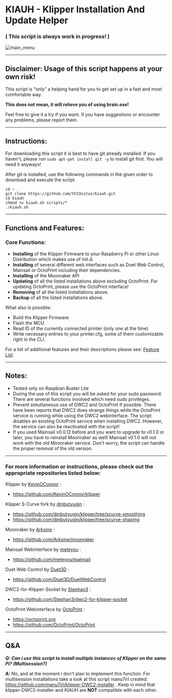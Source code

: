 # KIAUH - Klipper Installation And Update Helper

### ( This script is always work in progress! )

![main_menu](https://raw.githubusercontent.com/th33xitus/kiauh/dev-2.0/resources/screenshots/main.png)

---

## Disclaimer: Usage of this script happens at your own risk!

This script is "only" a helping hand for you to get set up in a fast and most comfortable way.

**This does not mean, it will relieve you of using brain.exe!**

Feel free to give it a try if you want. If you have suggestions or encounter any problems, please report them.

---

## Instructions:

For downloading this script it is best to have git already installed.
If you haven't, please run `sudo apt-get install git -y` to install git first. You will need it anyways!

After git is installed, use the following commands in the given order to download and execute the script.

```shell
cd ~
git clone https://github.com/th33xitus/kiauh.git
cd kiauh
chmod +x kiauh.sh scripts/*
./kiauh.sh
```

---

## Functions and Features:

### Core Functions:

- **Installing** of the Klipper Firmware to your Raspberry Pi or other Linux Distribution which makes use of init.d.
- **Installing** of several different web interfaces such as Duet Web Control, Mainsail or OctoPrint including their dependencies.
- **Installing** of the Moonraker API 
- **Updating** of all the listed installations above excluding OctoPrint. For updating OctoPrint, please use the OctoPrint interface!
- **Removing** of all the listed installations above.
- **Backup** of all the listed installations above.

What also is possible:
- Build the Klipper Firmware
- Flash the MCU 
- Read ID of the currently connected printer (only one at the time)
- Write necessary entries to your printer.cfg, some of them customizable right in the CLI.

For a list of additional features and their descriptions please see:
[Feature List](https://github.com/th33xitus/kiauh/edit/work-13092020/docs/features.md)

---

## Notes:

- Tested only on Raspbian Buster Lite
- During the use of this script you will be asked for your sudo password. There are several functions involved which need sudo privileges.
- Prevent simultaneous use of DWC2 and OctoPrint if possible. There have been reports that DWC2 does strange things while the OctoPrint service is running while using the DWC2 webinterface. The script disables an existing OctoPrint service when installing DWC2. However, the service can also be reactivated with the script!
- If you used Mainsail v0.0.12 before and you want to upgrade to v0.1.0 or later, you have to reinstall Moonraker as well! Mainsail v0.1.0 will not work with the old Moonraker service. Don't worry, the script can handle the proper removal of the old version.

---

### For more information or instructions, please check out the appropriate repositories listed below:

Klipper by [KevinOConnor](https://github.com/KevinOConnor) :

- https://github.com/KevinOConnor/klipper

Klipper S-Curve fork by [dmbutyugin](https://github.com/dmbutyugin) :

- https://github.com/dmbutyugin/klipper/tree/scurve-smoothing
- https://github.com/dmbutyugin/klipper/tree/scurve-shaping

Moonraker by [Arksine](https://github.com/Arksine) :

- https://github.com/Arksine/moonraker

Mainsail Webinterface by [meteyou](https://github.com/meteyou) :

- https://github.com/meteyou/mainsail

Duet Web Control by [Duet3D](https://github.com/Duet3D) :

- https://github.com/Duet3D/DuetWebControl

DWC2-for-Klipper-Socket by [Stephan3](https://github.com/Stephan3) :

- https://github.com/Stephan3/dwc2-for-klipper-socket

OctoPrint Webinterface by [OctoPrint](https://github.com/OctoPrint) :

- https://octoprint.org
- https://github.com/OctoPrint/OctoPrint

---

## Q&A

**_Q: Can i use this script to install multiple instancec of Klipper on the same Pi? (Multisession?)_**

**A:** No, and at the moment i don't plan to implement this function. For multisession installations take a look at this script manu7irl created: https://github.com/manu7irl/klipper-DWC2-installer . Keep in mind that klipper-DWC2-installer and KIAUH are **NOT** compatible with each other.
